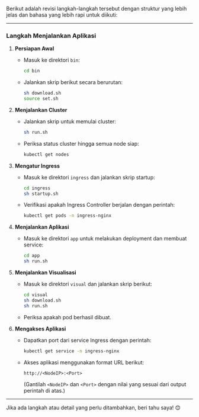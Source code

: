 Berikut adalah revisi langkah-langkah tersebut dengan struktur yang lebih jelas dan bahasa yang lebih rapi untuk diikuti:

---

### Langkah Menjalankan Aplikasi

1. **Persiapan Awal**  
   - Masuk ke direktori `bin`:
     ```bash
     cd bin
     ```
   - Jalankan skrip berikut secara berurutan:
     ```bash
     sh download.sh
     source set.sh
     ```

2. **Menjalankan Cluster**  
   - Jalankan skrip untuk memulai cluster:
     ```bash
     sh run.sh
     ```
   - Periksa status cluster hingga semua node siap:
     ```bash
     kubectl get nodes
     ```

3. **Mengatur Ingress**  
   - Masuk ke direktori `ingress` dan jalankan skrip startup:
     ```bash
     cd ingress
     sh startup.sh
     ```
   - Verifikasi apakah Ingress Controller berjalan dengan perintah:
     ```bash
     kubectl get pods -n ingress-nginx
     ```

4. **Menjalankan Aplikasi**  
   - Masuk ke direktori `app` untuk melakukan deployment dan membuat service:
     ```bash
     cd app
     sh run.sh
     ```

5. **Menjalankan Visualisasi**  
   - Masuk ke direktori `visual` dan jalankan skrip berikut:
     ```bash
     cd visual
     sh download.sh
     sh run.sh
     ```
   - Periksa apakah pod berhasil dibuat.

6. **Mengakses Aplikasi**  
   - Dapatkan port dari service Ingress dengan perintah:
     ```bash
     kubectl get service -n ingress-nginx
     ```
   - Akses aplikasi menggunakan format URL berikut:
     ```
     http://<NodeIP>:<Port>
     ```
     (Gantilah `<NodeIP>` dan `<Port>` dengan nilai yang sesuai dari output perintah di atas.)

--- 

Jika ada langkah atau detail yang perlu ditambahkan, beri tahu saya! 😊
